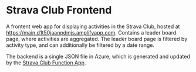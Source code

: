# Strava Club Frontend

A frontent web app for displaying activities in the Strava Club, hosted at https://main.d1t50jaanpdmjs.amplifyapp.com. Contains a leader board page, where activities are aggregated. The leader board page is filtered by activity type, and can additionally be filtered by a date range.

The backend is a single JSON file in Azure, which is generated and updated by the [Strava Club Function App](https://github.com/iamlogand/strava-function-app).

